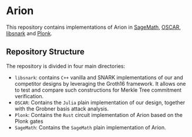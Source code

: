 # Arion
This repository contains implementations of Arion in [SageMath](https://www.sagemath.org/), [OSCAR](https://oscar.computeralgebra.de/), [libsnark](https://github.com/scipr-lab/libsnark) and [Plonk](https://github.com/dusk-network/plonk).

## Repository Structure
The repository is divided in four main directories:
- `libsnark`: contains `C++` vanilla and SNARK implementations of our and competitor designs by leveraging the Groth16 framework. It allows one to test and compare such constructions for Merkle Tree commitment verification.
- `OSCAR`: Contains the `Julia` plain implementation of our design, together with the Grobner basis attack analysis.
- `Plonk`: Contains the `Rust` circuit implementation of Arion based on the Plonk gates
- `SageMath`: Contains the `SageMath` plain implementation of Arion.

